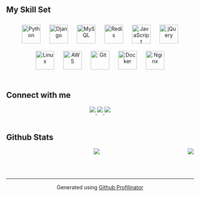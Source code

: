 
## My Skill Set  
<div align="center">  
<a href="https://www.python.org/" target="_blank"><img style="margin: 10px" src="https://profilinator.rishav.dev/skills-assets/python-original.svg" alt="Python" height="50" /></a>  
<a href="https://www.djangoproject.com/" target="_blank"><img style="margin: 10px" src="https://profilinator.rishav.dev/skills-assets/django-original.svg" alt="Django" height="50" /></a>  
<a href="https://www.mysql.com/" target="_blank"><img style="margin: 10px" src="https://profilinator.rishav.dev/skills-assets/mysql-original-wordmark.svg" alt="MySQL" height="50" /></a>  
<a href="https://redis.io/" target="_blank"><img style="margin: 10px" src="https://profilinator.rishav.dev/skills-assets/redis-original-wordmark.svg" alt="Redis" height="50" /></a>
<a href="https://www.javascript.com/" target="_blank"><img style="margin: 10px" src="https://profilinator.rishav.dev/skills-assets/javascript-original.svg" alt="JavaScript" height="50" /></a>  
<a href="https://jquery.com/" target="_blank"><img style="margin: 10px" src="https://profilinator.rishav.dev/skills-assets/jquery.png" alt="jQuery" height="50" /></a> 
<a href="https://www.linux.org/" target="_blank"><img style="margin: 10px" src="https://profilinator.rishav.dev/skills-assets/linux-original.svg" alt="Linux" height="50" /></a>  
<a href="https://aws.amazon.com/" target="_blank"><img style="margin: 10px" src="https://profilinator.rishav.dev/skills-assets/amazonwebservices-original-wordmark.svg" alt="AWS" height="50" /></a>  
<a href="https://github.com/" target="_blank"><img style="margin: 10px" src="https://profilinator.rishav.dev/skills-assets/git-scm-icon.svg" alt="Git" height="50" /></a>  
<a href="https://www.docker.com/" target="_blank"><img style="margin: 10px" src="https://profilinator.rishav.dev/skills-assets/docker-original-wordmark.svg" alt="Docker" height="50" /></a>  
<a href="https://www.nginx.com/" target="_blank"><img style="margin: 10px" src="https://profilinator.rishav.dev/skills-assets/nginx-original.svg" alt="Nginx" height="50" /></a>  
</div>


<br/>  


## Connect with me  
<div align="center">
  <a href="https://gjrbqls@gmail.com" target="_blank">
    <img src=https://img.shields.io/badge/gmail-%2324292e.svg?&style=for-the-badge&logo=gmail&logoColor=#EA4335& style="margin-bottom: 5px;" />
  </a>
  <a href="https://velog.io/@gyuls" target="_blank">
    <img src=https://img.shields.io/badge/velog-%2324292e.svg?&style=for-the-badge&logo=velog&logoColor=#20C997 style="margin-bottom: 5px;" />
  </a>
  <a href="https://github.com/gyubinheo" target="_blank">
    <img src=https://img.shields.io/badge/github-%2324292e.svg?&style=for-the-badge&logo=github&logoColor=white style="margin-bottom: 5px;" />
  </a>
</div>  
  

<br/>  


## Github Stats  
<div align="right"><img src="https://github-readme-stats.vercel.app/api?username=gyubinheo&show_icons=true&count_private=true&hide_border=true" align="right" /></div> 
<div align="center"><img src="https://github-readme-stats.vercel.app/api/top-langs/?username=gyubinheo&hide_border=true&layout=compact" align="center" /></div>  

<br/>
<br/>  
<br/>  

----
<div align="center">Generated using <a href="https://profilinator.rishav.dev/" target="_blank">Github Profilinator</a></div>
